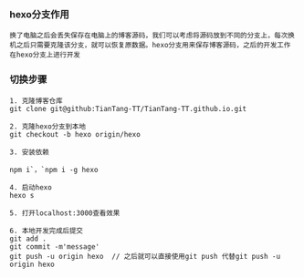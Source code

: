 ### hexo分支作用

	换了电脑之后会丢失保存在电脑上的博客源码，我们可以考虑将源码放到不同的分支上，每次换机之后只需要克隆该分支，就可以恢复原数据。hexo分支用来保存博客源码，之后的开发工作在hexo分支上进行开发

### 切换步骤
	1. 克隆博客仓库
	git clone git@github:TianTang-TT/TianTang-TT.github.io.git

	2. 克隆hexo分支到本地
	git checkout -b hexo origin/hexo

	3. 安装依赖

	npm i`，`npm i -g hexo

	4. 启动hexo
	hexo s

	5. 打开localhost:3000查看效果

	6. 本地开发完成后提交
	git add .
	git commit -m'message'
	git push -u origin hexo  // 之后就可以直接使用git push 代替git push -u origin hexo
